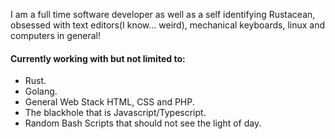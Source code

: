 I am a full time software developer as well as a self identifying Rustacean, obsessed with text editors(I know... weird), mechanical keyboards, linux and  computers in general!

#### Currently working with but not limited to:
- Rust.
- Golang.
- General Web Stack HTML, CSS and PHP.
- The blackhole that is Javascript/Typescript.
- Random Bash Scripts that should not see the light of day.
